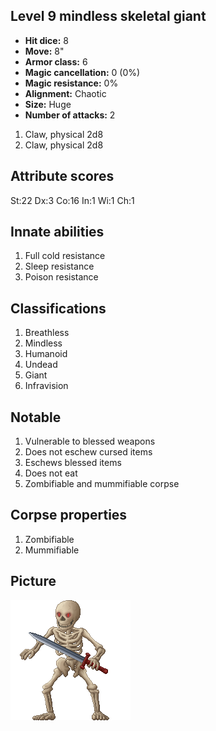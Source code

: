## Level 9 mindless skeletal giant

- **Hit dice:** 8
- **Move:** 8"
- **Armor class:** 6
- **Magic cancellation:** 0 (0%)
- **Magic resistance:** 0%
- **Alignment:** Chaotic
- **Size:** Huge
- **Number of attacks:** 2
1. Claw, physical 2d8
2. Claw, physical 2d8

## Attribute scores

St:22 Dx:3 Co:16 In:1 Wi:1 Ch:1

## Innate abilities

1. Full cold resistance
2. Sleep resistance
3. Poison resistance

## Classifications

1. Breathless
2. Mindless
3. Humanoid
4. Undead
5. Giant
6. Infravision

## Notable

1. Vulnerable to blessed weapons
2. Does not eschew cursed items
3. Eschews blessed items
4. Does not eat
5. Zombifiable and mummifiable corpse

## Corpse properties

1. Zombifiable
2. Mummifiable

## Picture

![Giant skeleton](https://github.com/hyvanmielenpelit/GnollHackTileSet/blob/main/Monsters/giant_skeleton/giant_skeleton.png)
